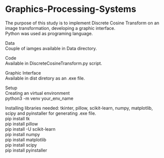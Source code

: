 # Graphics-Processing-Systems 
The purpose of this study is to implement Discrete Cosine Transform on an image transformation, developing a graphic interface. <br />
Python was used as programing language. <br />

Data <br />
Couple of iamges available in Data directory. <br />

Code <br />
Available in DiscreteCosineTransform.py script. <br />

Graphic Interface <br />
Available in dist diretory as an .exe file. <br />

Setup <br />
Creating an virtual environment <br />
python3 -m venv your_env_name <br />

Installing libraries needed: tkinter, pillow, scikit-learn, numpy, matplotlib, scipy and pyinstaller for generating .exe file. <br />
pip install tk <br />
pip install pillow <br />
pip install -U scikit-learn <br />
pip install numpy <br />
pip install matplotlib <br />
pip install scipy <br />
pip install pyinstaller <br />
